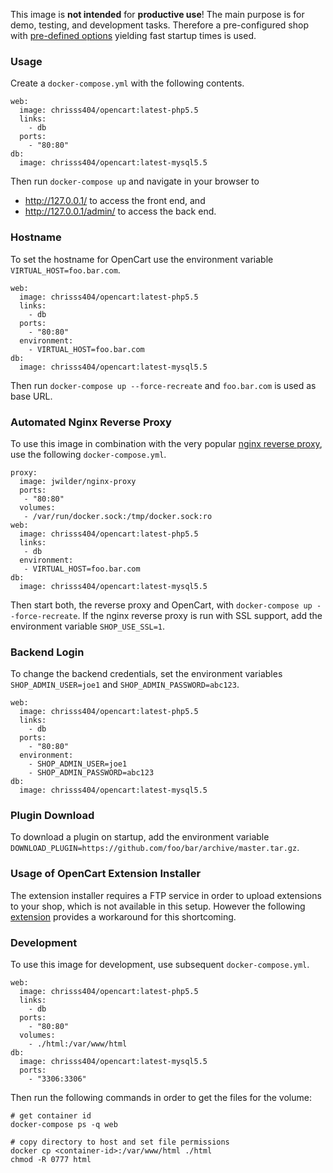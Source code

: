 This image is **not intended** for **productive use**! The main purpose is for demo, testing, and development tasks. Therefore a pre-configured shop with [pre-defined options](https://github.com/chrisss404/opencart/blob/master/factory/shop-config.env) yielding fast startup times is used.

### Usage

Create a `docker-compose.yml` with the following contents.

```
web:
  image: chrisss404/opencart:latest-php5.5
  links:
    - db
  ports:
    - "80:80"
db:
  image: chrisss404/opencart:latest-mysql5.5
```

Then run `docker-compose up` and navigate in your browser to

* http://127.0.0.1/ to access the front end, and 
* http://127.0.0.1/admin/ to access the back end.

### Hostname

To set the hostname for OpenCart use the environment variable `VIRTUAL_HOST=foo.bar.com`.

```
web:
  image: chrisss404/opencart:latest-php5.5
  links:
    - db
  ports:
    - "80:80"
  environment:
    - VIRTUAL_HOST=foo.bar.com
db:
  image: chrisss404/opencart:latest-mysql5.5
```

Then run `docker-compose up --force-recreate` and `foo.bar.com` is used as base URL.

### Automated Nginx Reverse Proxy

To use this image in combination with the very popular [nginx reverse proxy](https://hub.docker.com/r/jwilder/nginx-proxy/), use the following `docker-compose.yml`.

```
proxy:
  image: jwilder/nginx-proxy
  ports:
   - "80:80"
  volumes:
   - /var/run/docker.sock:/tmp/docker.sock:ro
web:
  image: chrisss404/opencart:latest-php5.5
  links:
   - db
  environment:
   - VIRTUAL_HOST=foo.bar.com
db:
  image: chrisss404/opencart:latest-mysql5.5
```

Then start both, the reverse proxy and OpenCart, with `docker-compose up --force-recreate`. If the nginx reverse proxy is run with SSL support, add the environment variable `SHOP_USE_SSL=1`.

### Backend Login

To change the backend credentials, set the environment variables `SHOP_ADMIN_USER=joe1` and `SHOP_ADMIN_PASSWORD=abc123`.

```
web:
  image: chrisss404/opencart:latest-php5.5
  links:
    - db
  ports:
    - "80:80"
  environment:
    - SHOP_ADMIN_USER=joe1
    - SHOP_ADMIN_PASSWORD=abc123
db:
  image: chrisss404/opencart:latest-mysql5.5
```

### Plugin Download

To download a plugin on startup, add the environment variable `DOWNLOAD_PLUGIN=https://github.com/foo/bar/archive/master.tar.gz`.

### Usage of OpenCart Extension Installer

The extension installer requires a FTP service in order to upload extensions to your shop, which is not available in this setup. However the following [extension](http://www.opencart.com/index.php?route=extension/extension/info&extension_id=18892) provides a workaround for this shortcoming.

### Development

To use this image for development, use subsequent `docker-compose.yml`.

```
web:
  image: chrisss404/opencart:latest-php5.5
  links:
    - db
  ports:
    - "80:80"
  volumes:
    - ./html:/var/www/html
db:
  image: chrisss404/opencart:latest-mysql5.5
  ports:
    - "3306:3306"
```

Then run the following commands in order to get the files for the volume:

```
# get container id
docker-compose ps -q web

# copy directory to host and set file permissions
docker cp <container-id>:/var/www/html ./html
chmod -R 0777 html
```
